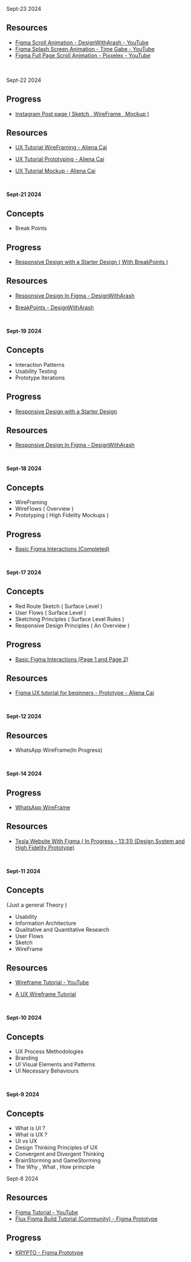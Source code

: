 Sept-23 2024 
## Resources

- [Figma Scroll Animation - DesignWithArash - YouTube](https://youtu.be/pIF_zIDaZ94?si=D_hpKX1hYUe7MQ3A)
- [Figma Splash Screen Animation - Time Gabe - YouTube](https://youtu.be/s19_n6rcXIY?si=SQ6oaC3CpNnu4ZNK)
- [Figma Full Page Scroll Animation - Pixxelex - YouTube](https://youtu.be/pIF_zIDaZ94?si=D_hpKX1hYUe7MQ3A)
<br/>

<br/>
Sept-22 2024

## Progress
- [Instagram Post page ( Sketch , WireFrame , Mockup ) ](https://www.figma.com/proto/8BCoCFZiheQlhQ3V4Awqey/Instagram-Post-Design?node-id=0-1&t=nrW9hmW2vLfq53Sv-11)

## Resources
- [UX Tutorial WireFraming - Aliena Cai ](https://youtu.be/D4NyQ5iOMF0?si=Oh2GqyhpHa0gpr7d) </br>
- [UX Tutorial Prototyping - Aliena Cai ](https://youtu.be/v1UKB-0EUhQ?si=Z0gSj_VWpjRqDGd4) </br>
- [UX Tutorial Mockup - Aliena Cai ](https://youtu.be/oZAKb_gs2Uo?si=ha4Ct_B2H7ATPlAw) </br>

  <br/>
**Sept-21 2024**

## Concepts
- Break Points

## Progress
- [Responsive Design with a Starter Design ( With BreakPoints ) ](https://www.figma.com/proto/t2i8iYJ4oqGZr5hYL8UKZJ/Responsive-Layout-Practice-File?node-id=0-1&t=pBR4ODfcyY5o909X-1)  

## Resources
- [Responsive Design In Figma - DesignWithArash ](https://youtu.be/gwiX0oASlEw?si=fJGZzLJH2WSXsBwt) </br>
- [BreakPoints - DesignWithArash ](https://youtu.be/c0ZTaDMGb20?si=JcPEuy1CYEaS_lsq)

    <br/>
**Sept-19 2024**

## Concepts
- Interaction Patterns
- Usability Testing
- Prototype Iterations

## Progress
- [Responsive Design with a Starter Design ](https://www.figma.com/proto/t2i8iYJ4oqGZr5hYL8UKZJ/Responsive-Layout-Practice-File?node-id=0-1&t=pBR4ODfcyY5o909X-1)  

## Resources
- [Responsive Design In Figma - DesignWithArash ](https://youtu.be/gwiX0oASlEw?si=fJGZzLJH2WSXsBwt) </br>


    <br/>
**Sept-18 2024**

## Concepts
- WireFraming 
- WireFlows ( Overview )
- Prototyping ( High Fidelity Mockups )

## Progress
- [Basic Figma Interactions (Completed)](https://www.figma.com/proto/6wwjGzkJl2DOmyfYulIXzy/Basic-Interactions?node-id=0-1&t=iSyt376ksIEB2ZZO-1) </br>

    <br/>
**Sept-17 2024**

## Concepts
- Red Route Sketch ( Surface Level )
- User Flows ( Surface Level )
- Sketching Principles ( Surface Level Rules )
- Responsive Design Principles ( An Overview )

  
## Progress
- [Basic Figma Interactions (Page 1 and Page 2)](https://www.figma.com/proto/6wwjGzkJl2DOmyfYulIXzy/Basic-Interactions?node-id=0-1&t=iSyt376ksIEB2ZZO-1) </br>

## Resources
- [Figma UX tutorial for beginners - Prototype - Aliena Cai ](https://youtu.be/v1UKB-0EUhQ?si=NZiXbJVh537i6OVh)

  <br/>
**Sept-12 2024** 

## Resources

- WhatsApp WireFrame(In Progress)[](https://www.figma.com/proto/3OmhaZUXraHeHXaYVAhtqG/Whatsapp-WireFrame?node-id=0-1&t=Rz2dNZldVMumVBom-1)

    <br/>
**Sept-14 2024**
## Progress
- [WhatsApp WireFrame ](https://www.figma.com/proto/3OmhaZUXraHeHXaYVAhtqG/Whatsapp-WireFrame?node-id=0-1&t=Rz2dNZldVMumVBom-1)

## Resources
- [Tesla Website With Figma ( In Progress - 13:31) (Design System and High Fidelity Prototype)](https://youtu.be/XiqitRY3swo?si=BOP6UqrIZmPD0Vhs)
  
  <br/>
**Sept-11 2024** 

## Concepts 
{Just a general Theory )
- Usability
- Information Architecture
- Qualitative and Quantitative Research
- User Flows
- Sketch
- WireFrame

 ## Resources

- [Wireframe Tutorial - YouTube](https://youtu.be/x3Yno9VUYBY?si=DxobzZSBhGu85yWu)
- [A UX Wireframe Tutorial ](https://youtu.be/pN92rnO_n5U?si=h1B_DMczqYFtxrO1)


  <br/>
**Sept-10 2024** 

## Concepts 

- UX Process Methodologies
- Branding
- UI Visual Elements and Patterns
- UI Necessary Behaviours

<br/>

**Sept-9 2024** 

## Concepts 

- What is UI ?
- What is UX ?
- UI vs UX
- Design Thinking Principles of UX
- Convergent and Divergent Thinking 
- BrainStorming and GameStorming
- The Why , What , How principle  



  

Sept-8 2024 
## Resources

- [Figma Tutorial - YouTube](https://youtu.be/HZuk6Wkx_Eg?si=MBRfGuU2eRUd7_ds)
- [Flux Figma Build Tutorial (Community) - Figma Prototype](https://bit.ly/figma_tutorial)

## Progress

- [KRYPTO - Figma Prototype](https://www.figma.com/proto/SNuNfl0n75gse2NNTdM6WP/Flux---Figma-Build-Tutorial-(Starter)-(Community)?node-id=0-1&t=1vB1JbSBYuMlGtQ1-1)






